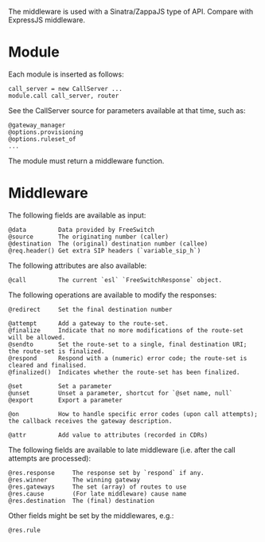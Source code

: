 The middleware is used with a Sinatra/ZappaJS type of API. Compare with ExpressJS middleware.

Module
======

Each module is inserted as follows:

    call_server = new CallServer ...
    module.call call_server, router

See the CallServer source for parameters available at that time, such as:

    @gateway_manager
    @options.provisioning
    @options.ruleset_of
    ...

The module must return a middleware function.

Middleware
==========

The following fields are available as input:

    @data         Data provided by FreeSwitch
    @source       The originating number (caller)
    @destination  The (original) destination number (callee)
    @req.header() Get extra SIP headers (`variable_sip_h`)

The following attributes are also available:

    @call         The current `esl` `FreeSwitchResponse` object.

The following operations are available to modify the responses:

    @redirect     Set the final destination number

    @attempt      Add a gateway to the route-set.
    @finalize     Indicate that no more modifications of the route-set will be allowed.
    @sendto       Set the route-set to a single, final destination URI; the route-set is finalized.
    @respond      Respond with a (numeric) error code; the route-set is cleared and finalised.
    @finalized()  Indicates whether the route-set has been finalized.

    @set          Set a parameter
    @unset        Unset a parameter, shortcut for `@set name, null`
    @export       Export a parameter

    @on           How to handle specific error codes (upon call attempts); the callback receives the gateway description.

    @attr         Add value to attributes (recorded in CDRs)

The following fields are available to late middleware (i.e. after the call attempts are processed):

    @res.response     The response set by `respond` if any.
    @res.winner       The winning gateway
    @res.gateways     The set (array) of routes to use
    @res.cause        (For late middleware) cause name
    @res.destination  The (final) destination

Other fields might be set by the middlewares, e.g.:

    @res.rule
